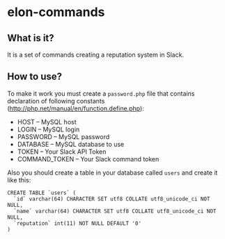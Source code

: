 # elon-commands
## What is it?
It is a set of commands creating a reputation system in Slack.

## How to use?
To make it work you must create a `password.php` file that contains declaration of following constants (http://php.net/manual/en/function.define.php):
* HOST – MySQL host
* LOGIN – MySQL login
* PASSWORD – MySQL password
* DATABASE – MySQL database to use
* TOKEN – Your Slack API Token
* COMMAND_TOKEN – Your Slack command token

Also you should create a table in your database called `users` and create it like this:
```
CREATE TABLE `users` (
  `id` varchar(64) CHARACTER SET utf8 COLLATE utf8_unicode_ci NOT NULL,
  `name` varchar(64) CHARACTER SET utf8 COLLATE utf8_unicode_ci NOT NULL,
  `reputation` int(11) NOT NULL DEFAULT '0'
)
```
